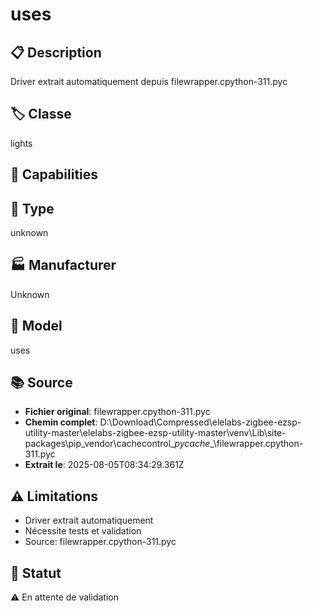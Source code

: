 # uses

## 📋 Description
Driver extrait automatiquement depuis filewrapper.cpython-311.pyc

## 🏷️ Classe
lights

## 🔧 Capabilities


## 📡 Type
unknown

## 🏭 Manufacturer
Unknown

## 📱 Model
uses

## 📚 Source
- **Fichier original**: filewrapper.cpython-311.pyc
- **Chemin complet**: D:\Download\Compressed\elelabs-zigbee-ezsp-utility-master\elelabs-zigbee-ezsp-utility-master\venv\Lib\site-packages\pip\_vendor\cachecontrol\__pycache__\filewrapper.cpython-311.pyc
- **Extrait le**: 2025-08-05T08:34:29.361Z

## ⚠️ Limitations
- Driver extrait automatiquement
- Nécessite tests et validation
- Source: filewrapper.cpython-311.pyc

## 🚀 Statut
⚠️ En attente de validation
